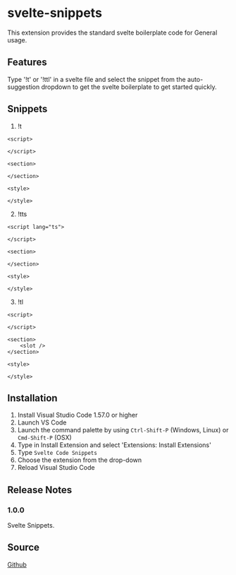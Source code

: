 
# svelte-snippets

This extension provides the standard svelte boilerplate code for General usage.

## Features

Type '!t' or '!ttl' in a svelte file and select the snippet from the auto-suggestion dropdown to get the svelte boilerplate to get started quickly.

<!-- ![feature X](icon.png) -->

## Snippets

1. !t

```svelte
<script>

</script>

<section>

</section>

<style>

</style>
```

2. !tts

```svelte
<script lang="ts">

</script>

<section>

</section>

<style>

</style>
```
3. !tl

```svelte
<script>

</script>

<section>
	<slot />
</section>

<style>

</style>
```
## Installation

1. Install Visual Studio Code 1.57.0 or higher
2. Launch VS Code
3. Launch the command palette by using `Ctrl-Shift-P` (Windows, Linux) or `Cmd-Shift-P` (OSX)
4. Type in Install Extension and select 'Extensions: Install Extensions'
5. Type `Svelte Code Snippets`
6. Choose the extension from the drop-down
7. Reload Visual Studio Code

## Release Notes

### 1.0.0

Svelte Snippets.

## Source

[Github](https://github.com/NoOne-Cares/svelte-snippets.git)

